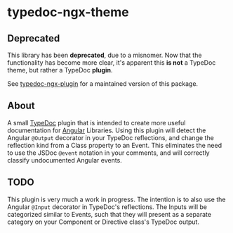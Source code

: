 # typedoc-ngx-theme

## Deprecated

This library has been **deprecated**, due to a misnomer. Now that the functionality has become more clear, it's apparent this **is not** a TypeDoc theme, but rather a TypeDoc **plugin**.

See [typedoc-ngx-plugin](https://github.com/vitale232/typedoc-ngx-plugin) for a maintained version of this package.

## About

A small [TypeDoc](https://typedoc.org/) plugin that is intended to create more useful documentation for [Angular](https://angular.io) Libraries. Using this plugin will detect the Angular `@Output` decorator in your TypeDoc reflections, and change the reflection kind from a Class property to an Event. This eliminates the need to use the JSDoc `@event` notation in your comments, and will correctly classify undocumented Angular events.

## TODO

This plugin is very much a work in progress. The intention is to also use the Angular `@Input` decorator in TypeDoc's reflections. The Inputs will be categorized similar to Events, such that they will present as a separate category on your Component or Directive class's TypeDoc output.
